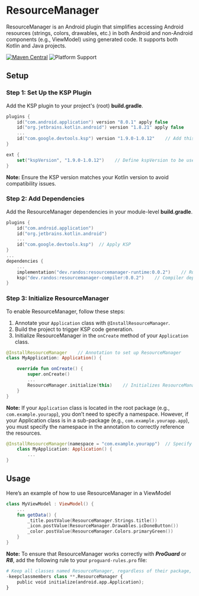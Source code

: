 # ResourceManager
ResourceManager is an Android plugin that simplifies accessing Android resources (strings, colors, drawables, etc.) in both Android and non-Android components (e.g., ViewModel) using generated code. It supports both Kotlin and Java projects.

[![Maven Central](https://img.shields.io/maven-central/v/dev.randos/resourcemanager-runtime.svg)](https://central.sonatype.com/artifact/dev.randos/resourcemanager-runtime)
![Platform Support](https://img.shields.io/badge/platform-Android-brightgreen.svg)

## Setup

### Step 1: Set Up the KSP Plugin
Add the KSP plugin to your project's (root) __build.gradle__.
```kotlin
plugins {
    id("com.android.application") version "8.0.1" apply false
    id("org.jetbrains.kotlin.android") version "1.8.21" apply false
    ...
    id("com.google.devtools.ksp") version "1.9.0-1.0.12"    // Add this line for KSP support
}

ext {
    set("kspVersion", "1.9.0-1.0.12")    // Define kspVersion to be used by ResourceManager
}
```
__Note:__ Ensure the KSP version matches your Kotlin version to avoid compatibility issues.

### Step 2: Add Dependencies
Add the ResourceManager dependencies in your module-level __build.gradle__.
```kotlin
plugins {
    id("com.android.application")
    id("org.jetbrains.kotlin.android")
    ...
    id("com.google.devtools.ksp")  // Apply KSP
}
...
dependencies {
    ...
    implementation("dev.randos:resourcemanager-runtime:0.0.2")    // Runtime dependency
    ksp("dev.randos:resourcemanager-compiler:0.0.2")    // Compiler dependency for KSP
}
```

### Step 3: Initialize ResourceManager
To enable ResourceManager, follow these steps:

1. Annotate your `Application` class with `@InstallResourceManager`.
2. Build the project to trigger KSP code generation.
3. Initialize ResourceManager in the `onCreate` method of your `Application` class.

```kotlin
@InstallResourceManager    // Annotation to set up ResourceManager
class MyApplication: Application() {

    override fun onCreate() {
        super.onCreate()
        ...
        ResourceManager.initialize(this)    // Initializes ResourceManager
    }
}
```
__Note:__ 
If your `Application` class is located in the root package (e.g., `com.example.yourapp`), you don’t need to specify a namespace. However, if your Application class is in a sub-package (e.g., `com.example.yourapp.app`), you must specify the namespace in the annotation to correctly reference the resources.
```kotlin
@InstallResourceManager(namespace = "com.example.yourapp")  // Specify the namespace if Application is in a sub-package
    class MyApplication: Application() {
        ...
}
```

## Usage
Here’s an example of how to use ResourceManager in a ViewModel

```kotlin
class MyViewModel : ViewModel() {
    ...
    fun getData() {
        _title.postValue(ResourceManager.Strings.title())
        _icon.postValue(ResourceManager.Drawables.icDoneButton())
        _color.postValue(ResourceManager.Colors.primaryGreen())
    }
}
```

__Note:__
To ensure that ResourceManager works correctly with __*ProGuard*__ or __*R8*__, add the following rule to your `proguard-rules.pro` file:
```python
# Keep all classes named ResourceManager, regardless of their package, and retain the initialize method.
-keepclassmembers class **.ResourceManager {
    public void initialize(android.app.Application);
}
```

